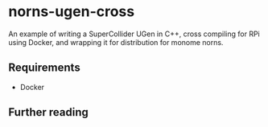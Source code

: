 # norns-ugen-cross

An example of writing a SuperCollider UGen in C++, cross compiling for RPi using Docker, and
wrapping it for distribution for monome norns.

## Requirements

- Docker

## Further reading

<!-- TODO -->